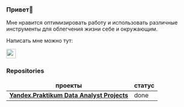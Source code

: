 ### Привет👋
Мне нравится оптимизировать работу и использовать различные инструменты для облегчения жизни себе и окружающим.

Написать мне можно тут:
<p><a href="https://t.me/AMishkevich"><img src="https://img.shields.io/badge/Telegram-blue?logo=Telegram&logoColor=white" height=25></a> 

<h3>Repositories</h3>

<table width=100%>
  <thead align="center">
    <tr border: none;>
      <td><b> проекты</b></td>
      <td><b> статус</b></td>
    </tr>
  </thead>
  <tbody>
  
<tr>
    <tr>
      <td><a href="https://github.com/ahmishkevich/projects_DA"><b>Yandex.Praktikum Data Analyst Projects</b></a></td>
      <td>done</td>
    </tr>
  </tbody>
</table>


<!--
**ahmishkevich/ahmishkevich** is a ✨ _special_ ✨ repository because its `README.md` (this file) appears on your GitHub profile.

Here are some ideas to get you started:

- 🔭 I’m currently working on ...
- 🌱 I’m currently learning ...
- 👯 I’m looking to collaborate on ...
- 🤔 I’m looking for help with ...
- 💬 Ask me about ...
- 📫 How to reach me: ...
- 😄 Pronouns: ...
- ⚡ Fun fact: ...
-->
